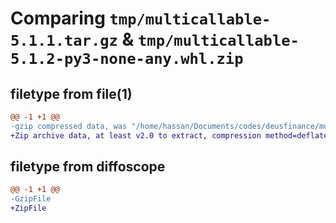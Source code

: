 # Comparing `tmp/multicallable-5.1.1.tar.gz` & `tmp/multicallable-5.1.2-py3-none-any.whl.zip`

## filetype from file(1)

```diff
@@ -1 +1 @@
-gzip compressed data, was "/home/hassan/Documents/codes/deusfinance/multicallable/dist/tmp32ay2ygs/multicallable-5.1.1.tar", last modified: Mon May 29 08:30:11 2023, max compression
+Zip archive data, at least v2.0 to extract, compression method=deflate
```

## filetype from diffoscope

```diff
@@ -1 +1 @@
-GzipFile
+ZipFile
```

